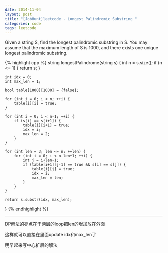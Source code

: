 ```yaml
---
date: 2014-11-04
layout: post
title: "[JobHunt]leetcode - Longest Palindromic Substring "
categories: code
tags: leetcode
---
```


Given a string S, find the longest palindromic substring in S. You may assume that the maximum length of S is 1000, and there exists one unique longest palindromic substring.

<!--more-->
{% highlight cpp %}
string longestPalindrome(string s) {
    int n = s.size();
    if (n <= 1) {
        return s;
    }

    int idx = 0;
    int max_len = 1;

    bool table[1000][1000] = {false};

    for (int i = 0; i < n; ++i) {
        table[i][i] = true;
    }

    for (int i = 0; i < n-1; ++i) {
        if (s[i] == s[i+1]) {
            table[i][i+1] = true;
            idx = i;
            max_len = 2;
        }
    }

    for (int len = 3; len <= n; ++len) {
        for (int i = 0; i < n-len+1; ++i) {
            int j = i+len-1;
            if (table[i+1][j-1] == true && s[i] == s[j]) {
                table[i][j] = true;
                idx = i;
                max_len = len;
            }
        }
    }

    return s.substr(idx, max_len);
}
{% endhighlight %}

---
DP解法的亮点在于两层的loop把len的增加放在外面

这样就可以直接在里面update idx和max_len了

明早起来写中心扩展的解法
